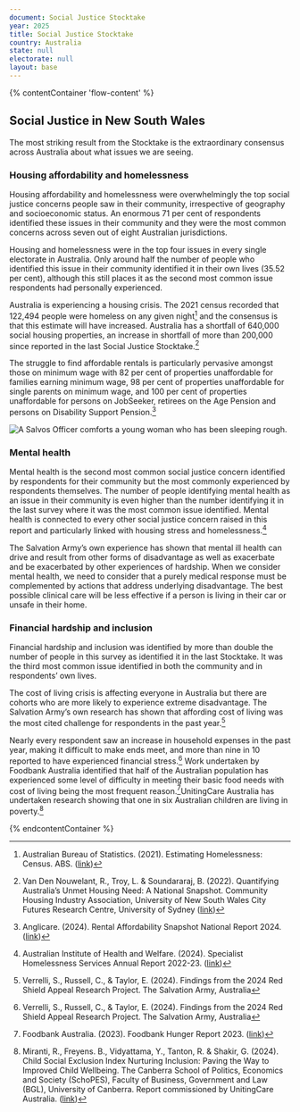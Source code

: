 ```yaml
---
document: Social Justice Stocktake 
year: 2025
title: Social Justice Stocktake 
country: Australia
state: null
electorate: null
layout: base
---
```



{% contentContainer 'flow-content' %}

## Social Justice in New South Wales

The most striking result from the Stocktake is the extraordinary consensus across Australia about what issues we are seeing.

### Housing affordability and homelessness

Housing affordability and homelessness were overwhelmingly the top social justice concerns people saw in their community, irrespective of geography and socioeconomic status. An enormous 71 per cent of respondents identified these issues in their community and they were the most common concerns across seven out of eight Australian jurisdictions.

Housing and homelessness were in the top four issues in every single electorate in Australia. Only around half the number of people who identified this issue in their community identified it in their own lives (35.52 per cent), although this still places it as the second most common issue respondents had personally experienced.

Australia is experiencing a housing crisis. The 2021 census recorded that 122,494 people were homeless on any given night[^1] and the consensus is that this estimate will have increased. Australia has a shortfall of 640,000 social housing properties, an increase in shortfall of more than 200,000 since reported in the last Social Justice Stocktake.[^2]

The struggle to find affordable rentals is particularly pervasive amongst those on minimum wage with 82 per cent of properties unaffordable for families earning minimum wage, 98 per cent of properties unaffordable for single parents on minimum wage, and 100 per cent of properties unaffordable for persons on JobSeeker, retirees on the Age Pension and persons on Disability Support Pension.[^3]

![A Salvos Officer comforts a young  woman who has been sleeping rough.](https://www.salvationarmy.org.au/scribe/sites/auesalvos/files/sjs25/tsa-homelessness-1547.jpg)

### Mental health

Mental health is the second most common social justice concern identified by respondents for their community but the most commonly experienced by respondents themselves. The number of people identifying mental health as an issue in their community is even higher than the number identifying it in the last survey where it was the most common issue identified. Mental health is connected to every other social justice concern raised in this report and particularly linked with housing stress and homelessness.[^4]

The Salvation Army’s own experience has shown that mental ill health can drive and result from other forms of disadvantage as well as exacerbate and be exacerbated by other experiences of hardship. When we consider mental health, we need to consider that a purely medical response must be complemented by actions that address underlying disadvantage. The best possible clinical care will be less effective if a person is living in their car or unsafe in their home.

### Financial hardship and inclusion

Financial hardship and inclusion was identified by more than double the number of people in this survey as identified it in the last Stocktake. It was the third most common issue identified in both the community and in respondents’ own lives.

The cost of living crisis is affecting everyone in Australia but there are cohorts who are more likely to experience extreme disadvantage. The Salvation Army’s own research has shown that affording cost of living was the most cited challenge for respondents in the past year.[^5]

Nearly every respondent saw an increase in household expenses in the past year, making it difficult to make ends meet, and more than nine in 10 reported to have experienced financial stress.[^6] Work undertaken by Foodbank Australia identified that half of the Australian population has experienced some level of difficulty in meeting their basic food needs with cost of living being the most frequent reason.[^7]UnitingCare Australia has undertaken research showing that one in six Australian children are living in poverty.[^8]

[^1]: Australian Bureau of Statistics. (2021). Estimating Homelessness: Census. ABS. ([link](https://www.abs.gov.au/statistics/people/housing/estimating-homelessness-census/latest-release#cite-window1))
[^2]: Van Den Nouwelant, R., Troy, L. & Soundararaj, B. (2022). Quantifying Australia’s Unmet Housing Need: A National Snapshot. Community Housing Industry Association, University of New South Wales City Futures Research Centre, University of Sydney ([link](https://apo.org.au/sites/default/files/resource-files/2022-11/apo-nid320820.pdf))
[^3]: Anglicare. (2024). Rental Affordability Snapshot National Report 2024. ([link](https://www.anglicare.asn.au/wp-content/uploads/2024/04/Rental-Affordability-Snapshot-National-Report.pdf))
[^4]: Australian Institute of Health and Welfare. (2024). Specialist Homelessness Services Annual Report 2022-23. ([link](https://www.aihw.gov.au/reports/homelessness-services/specialist-homelessness-services-annual-report/contents/clients-with-a-current-mental-health-issue))
[^5]: Verrelli, S., Russell, C., & Taylor, E. (2024). Findings from the 2024 Red Shield Appeal Research Project. The Salvation Army, Australia
[^6]: Verrelli, S., Russell, C., & Taylor, E. (2024). Findings from the 2024 Red Shield Appeal Research Project. The Salvation Army, Australia
[^7]: Foodbank Australia. (2023). Foodbank Hunger Report 2023. ([link](https://reports.foodbank.org.au/foodbank-hunger-report-2023/))
[^8]: Miranti, R., Freyens. B., Vidyattama, Y., Tanton, R. & Shakir, G. (2024). Child Social Exclusion Index Nurturing Inclusion: Paving the Way to Improved Child Wellbeing. The Canberra School of Politics, Economics and Society (SchoPES), Faculty of Business, Government and Law (BGL), University of Canberra. Report commissioned by UnitingCare Australia. ([link](https://unitingcare.org.au/wp-content/uploads/2024/03/2024-Child-Social-Exclusion-Report-FINAL.pdf))

{% endcontentContainer %}